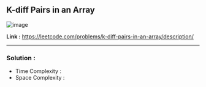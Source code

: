 ## K-diff Pairs in an Array

![image](https://github.com/alkabharti/Arrays/assets/23376002/6256ae5f-730b-4e32-972c-87c43d589f63)

**Link :** https://leetcode.com/problems/k-diff-pairs-in-an-array/description/

-----------------------------------------------------------------------------------------------------------------------------------------------------------------------------------------

### Solution : 

- Time Complexity :
- Space Complexity :

